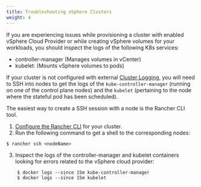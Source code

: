 ```yaml
---
title: Troubleshooting vSphere Clusters
weight: 4
---
```


If you are experiencing issues while provisioning a cluster with enabled vSphere Cloud Provider or while creating vSphere volumes for your workloads, you should inspect the logs of the following K8s services:

- controller-manager (Manages volumes in vCenter)
- kubelet: (Mounts vSphere volumes to pods)

If your cluster is not configured with external [Cluster Logging](https://ranchermanager.docs.rancher.com/pages-for-subheaders/logging), you will need to SSH into nodes to get the logs of the `kube-controller-manager` (running on one of the control plane nodes) and the `kubelet` (pertaining to the node where the stateful pod has been scheduled).

The easiest way to create a SSH session with a node is the Rancher CLI tool.

1. [Configure the Rancher CLI](https://ranchermanager.docs.rancher.com/pages-for-subheaders/cli-with-rancher) for your cluster.
2. Run the following command to get a shell to the corresponding nodes:

```shell
$ rancher ssh <nodeName>

```

3. Inspect the logs of the controller-manager and kubelet containers looking for errors related to the vSphere cloud provider:

```shell
    $ docker logs --since 15m kube-controller-manager
    $ docker logs --since 15m kubelet
```
